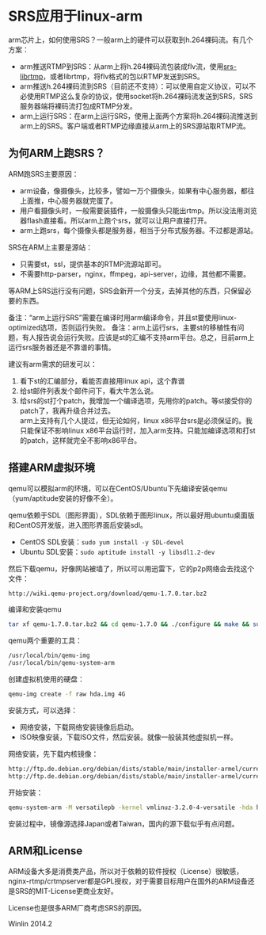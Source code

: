 # SRS应用于linux-arm

arm芯片上，如何使用SRS？一般arm上的硬件可以获取到h.264裸码流。有几个方案：
* arm推送RTMP到SRS：从arm上将h.264裸码流包装成flv流，使用[srs-librtmp](https://github.com/winlinvip/simple-rtmp-server/wiki/SrsLibrtmp)，或者librtmp，将flv格式的包以RTMP发送到SRS。
* arm推送h.264裸码流到SRS（目前还不支持）：可以使用自定义协议，可以不必使用RTMP这么复杂的协议，使用socket将h.264裸码流发送到SRS，SRS服务器端将裸码流打包成RTMP分发。
* arm上运行SRS：在arm上运行SRS，使用上面两个方案将h.264裸码流推送到arm上的SRS。客户端或者RTMP边缘直接从arm上的SRS源站取RTMP流。

## 为何ARM上跑SRS？

ARM跑SRS主要原因：
* arm设备，像摄像头，比较多，譬如一万个摄像头，如果有中心服务器，都往上面推，中心服务器就完蛋了。
* 用户看摄像头时，一般需要装插件，一般摄像头只能出rtmp。所以没法用浏览器flash直接看。所以arm上跑个srs，就可以让用户直接打开。
* arm上跑srs，每个摄像头都是服务器，相当于分布式服务器。不过都是源站。

SRS在ARM上主要是源站：
* 只需要st，ssl，提供基本的RTMP流源站即可。
* 不需要http-parser，nginx，ffmpeg，api-server，边缘，其他都不需要。

等ARM上SRS运行没有问题，SRS会新开一个分支，去掉其他的东西，只保留必要的东西。

备注：“arm上运行SRS”需要在编译时用arm编译命令，并且st要使用linux-optimized选项，否则运行失败。
备注：arm上运行srs，主要st的移植性有问题，有人报告说会运行失败。应该是st的汇编不支持arm平台。总之，目前arm上运行srs服务器还是不靠谱的事情。

建议有arm需求的研发可以：<br/>
1. 看下st的汇编部分，看能否直接用linux api，这个靠谱<br/>
2. 给st邮件列表发个邮件问下，看大牛怎么说。<br/>
3. 给srs的st打个patch，我增加一个编译选项，先用你的patch。等st接受你的patch了，我再升级合并过去。<br/>
arm上支持有几个人提过，但无论如何，linux x86平台srs是必须保证的。我只能保证不影响linux x86平台运行时，加入arm支持。只能加编译选项和打st的patch，这样就完全不影响x86平台。

## 搭建ARM虚拟环境

qemu可以模拟arm的环境，可以在CentOS/Ubuntu下先编译安装qemu（yum/aptitude安装的好像不全）。

qemu依赖于SDL（图形界面），SDL依赖于图形linux，所以最好用ubuntu桌面版和CentOS开发版，进入图形界面后安装sdl。
* CentOS SDL安装：`sudo yum install -y SDL-devel`
* Ubuntu SDL安装：`sudo aptitude install -y libsdl1.2-dev`

然后下载qemu，好像网站被墙了，所以可以用迅雷下，它的p2p网络会去找这个文件：

```html
http://wiki.qemu-project.org/download/qemu-1.7.0.tar.bz2
```

编译和安装qemu

```bash
tar xf qemu-1.7.0.tar.bz2 && cd qemu-1.7.0 && ./configure && make && sudo make install
```

qemu两个重要的工具：

```bash
/usr/local/bin/qemu-img
/usr/local/bin/qemu-system-arm
```

创建虚拟机使用的硬盘：

```bash
qemu-img create -f raw hda.img 4G
```

安装方式，可以选择：
* 网络安装，下载网络安装镜像后启动。
* ISO映像安装，下载ISO文件，然后安装。就像一般装其他虚拟机一样。

网络安装，先下载内核镜像：

```bash
http://ftp.de.debian.org/debian/dists/stable/main/installer-armel/current/images/versatile/netboot/initrd.gz
http://ftp.de.debian.org/debian/dists/stable/main/installer-armel/current/images/versatile/netboot/vmlinuz-3.2.0-4-versatile
```

开始安装：

```bash
qemu-system-arm -M versatilepb -kernel vmlinuz-3.2.0-4-versatile -hda hda.img -initrd initrd.gz -m 512
```

安装过程中，镜像源选择Japan或者Taiwan，国内的源下载似乎有点问题。

## ARM和License

ARM设备大多是消费类产品，所以对于依赖的软件授权（License）很敏感，nginx-rtmp/crtmpserver都是GPL授权，对于需要目标用户在国外的ARM设备还是SRS的MIT-License更商业友好。

License也是很多ARM厂商考虑SRS的原因。

Winlin 2014.2